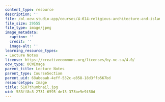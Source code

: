 ```yaml
---
content_type: resource
description: ''
file: /ol-ocw-studio-app/courses/4-614-religious-architecture-and-islamic-cultures-fall-2002/583ff8c827316595de13373be9e9f80d_5107thumbnail.jpg
file_size: 29555
file_type: image/jpeg
image_metadata:
  caption: ''
  credit: ''
  image-alt: ''
learning_resource_types:
- Lecture Notes
license: https://creativecommons.org/licenses/by-nc-sa/4.0/
ocw_type: OCWImage
parent_title: Lecture Notes
parent_type: CourseSection
parent_uid: 68abeaab-4eff-532c-e858-18d3ffb567bd
resourcetype: Image
title: 5107thumbnail.jpg
uid: 583ff8c8-2731-6595-de13-373be9e9f80d
---
```

